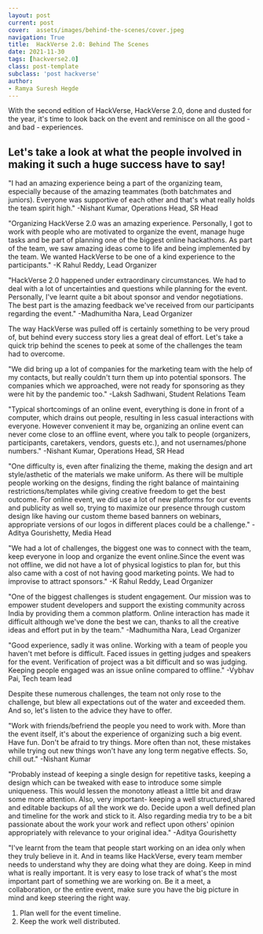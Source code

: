 ```yaml
---
layout: post
current: post
cover:  assets/images/behind-the-scenes/cover.jpeg
navigation: True
title:  HackVerse 2.0: Behind The Scenes
date: 2021-11-30
tags: [hackverse2.0]
class: post-template
subclass: 'post hackverse'
author: 
- Ramya Suresh Hegde
---
```



With the second edition of HackVerse, HackVerse 2.0, done and dusted for the year, it's time to look back on the event and reminisce on all the good - and bad - experiences. 


## Let's take a look at what the people involved in making it such a huge success have to say!

"I had an amazing experience being a part of the organizing team, especially because of the amazing teammates (both batchmates and juniors). Everyone was supportive of each other and that's what really holds the team spirit high." -Nishant Kumar, Operations Head, SR Head

"Organizing HackVerse 2.0 was an amazing experience. Personally, I got to work with people who are motivated to organize the event, manage huge tasks and be part of planning one of the biggest online hackathons. As part of the team, we saw amazing ideas come to life and being implemented by the team. We wanted HackVerse to be one of a kind experience to the participants." 
-K Rahul Reddy, Lead Organizer	

"HackVerse 2.0 happened under extraordinary circumstances. We had to deal with a lot of uncertainties and questions while planning for the event. Personally, I've learnt quite a bit about sponsor and vendor negotiations. The best part is the amazing feedback we've received from our participants regarding the event."
-Madhumitha Nara, Lead Organizer


The way HackVerse was pulled off is certainly something to be very proud of, but behind every success story lies a great deal of effort. Let's take a quick trip behind the scenes to peek at some of the challenges the team had to overcome.

"We did bring up a lot of companies for the marketing team with the help of my contacts, but really couldn't turn them up into potential sponsors. The companies which we approached, were not ready for sponsoring as they were hit by the pandemic too."
-Laksh Sadhwani, Student Relations Team	

"Typical shortcomings of an online event, everything is done in front of a computer, which drains out people, resulting in less casual interactions with everyone. However convenient it may be, organizing an online event can never come close to an offline event, where you talk to people (organizers, participants, caretakers, vendors, guests etc.), and not usernames/phone numbers."
-Nishant Kumar, Operations Head, SR Head

"One difficulty is, even after finalizing the theme, making the design and art style/asthetic of the materials we make uniform. As there will be multiple people working on the designs, finding the right balance of maintaining restrictions/templates while giving creative freedom to get the best outcome. For online event, we did use a lot of new platforms for our events and publicity as well so, trying to maximize our presence through custom design like having our custom theme based banners on webinars, appropriate versions of our logos in different places could be a challenge."
-Aditya Gourishetty, Media Head

"We had a lot of challenges, the biggest one was to connect with the team, keep everyone in loop and organize the event online.Since the event was not offline, we did not have a lot of physical logistics to plan for, but this also came with a cost of not having good marketing points. We had to improvise to attract sponsors."
-K Rahul Reddy, Lead Organizer

"One of the biggest challenges is student engagement. Our mission was to empower student developers and support the existing community across India by providing them a common platform. Online interaction has made it difficult although we've done the best we can, thanks to all the creative ideas and effort put in by the team."
-Madhumitha Nara, Lead Organizer 

"Good experience, sadly it was online. Working with a team of people you haven't met before is difficult. Faced issues in getting judges and speakers for the event. Verification of project was a bit difficult and so was judging. Keeping people engaged was an issue online compared to offline."
-Vybhav Pai, Tech team lead


Despite these numerous challenges, the team not only rose to the challenge, but blew all expectations out of the water and exceeded them. And so, let's listen to the advice they have to offer. 

"Work with friends/befriend the people you need to work with. More than the event itself, it's about the experience of organizing such a big event. Have fun. Don't be afraid to try things. More often than not, these mistakes while trying out new things won't have any long term negative effects. So, chill out."
-Nishant Kumar

"Probably instead of keeping a single design for repetitive tasks, keeping a design which can be tweaked with ease to introduce some simple uniqueness. This would lessen the monotony atleast a little bit and draw some more attention. Also, very important- keeping a well structured,shared and editable backups of all the work we do. Decide upon a well defined plan and timeline for the work and stick to it. Also regarding media try to be a bit passionate about the work your work and reflect upon others' opinion appropriately with relevance to your original idea."
-Aditya Gourishetty	

"I've learnt from the team that people start working on an idea only when they truly believe in it. And in teams like HackVerse, every team member needs to understand why they are doing what they are doing. Keep in mind what is really important. It is very easy to lose track of what's the most important part of something we are working on. Be it a meet, a collaboration, or the entire event, make sure you have the big picture in mind and keep steering the right way.

1. Plan well for the event timeline.
2. Keep the work well distributed.